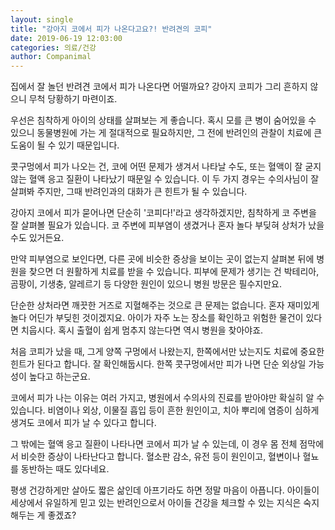 ```yaml
---
layout: single
title: "강아지 코에서 피가 나온다고요?! 반려견의 코피"
date: 2019-06-19 12:03:00
categories: 의료/건강
author: Companimal
---
```


집에서 잘 놀던 반려견 코에서 피가 나온다면 어떨까요? 강아지 코피가 그리 흔하지 않으니 무척 당황하기 마련이죠.

우선은 침착하게 아이의 상태를 살펴보는 게 좋습니다. 혹시 모를 큰 병이 숨어있을 수 있으니 동물병원에 가는 게 절대적으로 필요하지만, 그 전에 반려인의 관찰이 치료에 큰 도움이 될 수 있기 때문입니다.

콧구멍에서 피가 나오는 건, 코에 어떤 문제가 생겨서 나타날 수도, 또는 혈액이 잘 굳지 않는 혈액 응고 질환이 나타났기 때문일 수 있습니다. 이 두 가지 경우는 수의사님이 잘 살펴봐 주지만, 그때 반려인과의 대화가 큰 힌트가 될 수 있습니다.

강아지 코에서 피가 묻어나면 단순히 '코피다!'라고 생각하겠지만, 침착하게 코 주변을 잘 살펴볼 필요가 있습니다. 코 주변에 피부염이 생겼거나 혼자 놀다 부딪혀 상처가 났을 수도 있거든요.

만약 피부염으로 보인다면, 다른 곳에 비슷한 증상을 보이는 곳이 없는지 살펴본 뒤에 병원을 찾으면 더 원활하게 치료를 받을 수 있습니다. 피부에 문제가 생기는 건 박테리아, 곰팡이, 기생충, 알레르기 등 다양한 원인이 있으니 병원 방문은 필수지만요.

단순한 상처라면 깨끗한 거즈로 지혈해주는 것으로 큰 문제는 없습니다. 혼자 재미있게 놀다 어딘가 부딪힌 것이겠지요. 아이가 자주 노는 장소를 확인하고 위험한 물건이 있다면 치웁시다. 혹시 출혈이 쉽게 멈추지 않는다면 역시 병원을 찾아야죠.

처음 코피가 났을 때, 그게 양쪽 구멍에서 나왔는지, 한쪽에서만 났는지도 치료에 중요한 힌트가 된다고 합니다. 잘 확인해둡시다. 한쪽 콧구멍에서만 피가 나면 단순 외상일 가능성이 높다고 하는군요.

코에서 피가 나는 이유는 여러 가지고, 병원에서 수의사의 진료를 받아야만 확실히 알 수 있습니다. 비염이나 외상, 이물질 흡입 등이 흔한 원인이고, 치아 뿌리에 염증이 심하게 생겨도 코에서 피가 날 수 있다고 합니다.

그 밖에는 혈액 응고 질환이 나타나면 코에서 피가 날 수 있는데, 이 경우 몸 전체 점막에서 비슷한 증상이 나타난다고 합니다. 혈소판 감소, 유전 등이 원인이고, 혈변이나 혈뇨를 동반하는 때도 있다네요.

평생 건강하게만 살아도 짧은 삶인데 아프기라도 하면 정말 마음이 아픕니다. 아이들이 세상에서 유일하게 믿고 있는 반려인으로서 아이들 건강을 체크할 수 있는 지식은 숙지해두는 게 좋겠죠?

